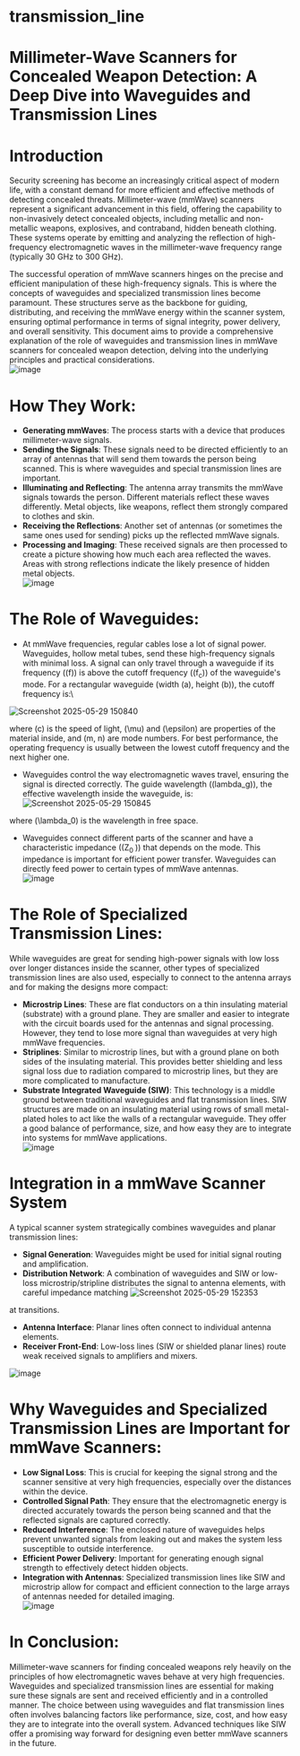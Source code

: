 # transmission_line
# Millimeter-Wave Scanners for Concealed Weapon Detection: A Deep Dive into Waveguides and Transmission Lines
# Introduction
Security screening has become an increasingly critical aspect of modern life, with a constant demand for more efficient and effective methods of detecting concealed threats. Millimeter-wave (mmWave) scanners represent a significant advancement in this field, offering the capability to non-invasively detect concealed objects, including metallic and non-metallic weapons, explosives, and contraband, hidden beneath clothing. These systems operate by emitting and analyzing the reflection of high-frequency electromagnetic waves in the millimeter-wave frequency range (typically 30 GHz to 300 GHz).

The successful operation of mmWave scanners hinges on the precise and efficient manipulation of these high-frequency signals. This is where the concepts of waveguides and specialized transmission lines become paramount. These structures serve as the backbone for guiding, distributing, and receiving the mmWave energy within the scanner system, ensuring optimal performance in terms of signal integrity, power delivery, and overall sensitivity. This document aims to provide a comprehensive explanation of the role of waveguides and transmission lines in mmWave scanners for concealed weapon detection, delving into the underlying principles and practical considerations.  
![image](https://github.com/user-attachments/assets/e83b899d-a705-49ab-a937-2f60c79ff523)



# How They Work:

* **Generating mmWaves**: The process starts with a device that produces millimeter-wave signals.
* **Sending the Signals**: These signals need to be directed efficiently to an array of antennas that will send them towards the person being scanned. This is where waveguides and special transmission lines are important.
* **Illuminating and Reflecting**: The antenna array transmits the mmWave signals towards the person. Different materials reflect these waves differently. Metal objects, like weapons, reflect them strongly compared to clothes and skin.
* **Receiving the Reflections**: Another set of antennas (or sometimes the same ones used for sending) picks up the reflected mmWave signals.
* **Processing and Imaging**: These received signals are then processed to create a picture showing how much each area reflected the waves. Areas with strong reflections indicate the likely presence of hidden metal objects.\
  ![image](https://github.com/user-attachments/assets/522fec67-5bd1-40a9-8767-050181e9e5c8)


# The Role of Waveguides:

* At mmWave frequencies, regular cables lose a lot of signal power. Waveguides, hollow metal tubes, send these high-frequency signals with minimal loss. A signal can only travel through a waveguide if its frequency ((f)) is above the cutoff frequency ((f<sub>c</sub>)) of the waveguide's mode. For a rectangular waveguide (width (a), height (b)), the cutoff frequency is:\

![Screenshot 2025-05-29 150840](https://github.com/user-attachments/assets/27246285-b40b-4a35-92b3-8cb10cadce0b)

where (c) is the speed of light, (\mu) and (\epsilon) are properties of the material inside, and (m, n) are mode numbers. For best performance, the operating frequency is usually between the lowest cutoff frequency and the next higher one.
* Waveguides control the way electromagnetic waves travel, ensuring the signal is directed correctly. The guide wavelength ((lambda_g)), the effective wavelength inside the waveguide, is:\
![Screenshot 2025-05-29 150845](https://github.com/user-attachments/assets/bcb14653-1fb7-4f73-9c46-5c657cc535e1)

where (\lambda_0) is the wavelength in free space.
* Waveguides connect different parts of the scanner and have a characteristic impedance ((Z<sub>0 </sub>)) that depends on the mode. This impedance is important for efficient power transfer.
Waveguides can directly feed power to certain types of mmWave antennas.  
![image](https://github.com/user-attachments/assets/dbb913da-8fb1-4c10-a6ed-0bfdca57b564)



# The Role of Specialized Transmission Lines:

While waveguides are great for sending high-power signals with low loss over longer distances inside the scanner, other types of specialized transmission lines are also used, especially to connect to the antenna arrays and for making the designs more compact:

* **Microstrip Lines**: These are flat conductors on a thin insulating material (substrate) with a ground plane. They are smaller and easier to integrate with the circuit boards used for the antennas and signal processing. However, they tend to lose more signal than waveguides at very high mmWave frequencies.
* **Striplines**: Similar to microstrip lines, but with a ground plane on both sides of the insulating material. This provides better shielding and less signal loss due to radiation compared to microstrip lines, but they are more complicated to manufacture.
* **Substrate Integrated Waveguide (SIW)**: This technology is a middle ground between traditional waveguides and flat transmission lines. SIW structures are made on an insulating material using rows of small metal-plated holes to act like the walls of a rectangular waveguide. They offer a good balance of performance, size, and how easy they are to integrate into systems for mmWave applications.  
  ![image](https://github.com/user-attachments/assets/6ae96c50-3af3-4528-83e6-60b4782b0751)


# Integration in a mmWave Scanner System
A typical scanner system strategically combines waveguides and planar transmission lines:  

* **Signal Generation**: Waveguides might be used for initial signal routing and amplification.  
* **Distribution Network**: A combination of waveguides and SIW or low-loss microstrip/stripline distributes the signal to antenna elements, with careful impedance matching ![Screenshot 2025-05-29 152353](https://github.com/user-attachments/assets/78dbd208-0c99-4ca5-81e9-a721ce2b23fb)

at transitions.  
* **Antenna Interface**: Planar lines often connect to individual antenna elements.  
* **Receiver Front-End**: Low-loss lines (SIW or shielded planar lines) route weak received signals to amplifiers and mixers.  

![image](https://github.com/user-attachments/assets/d51b56d9-0a72-4a12-a15d-c6f9e29693ef)

# Why Waveguides and Specialized Transmission Lines are Important for mmWave Scanners:

* **Low Signal Loss**: This is crucial for keeping the signal strong and the scanner sensitive at very high frequencies, especially over the distances within the device.  
* **Controlled Signal Path**: They ensure that the electromagnetic energy is directed accurately towards the person being scanned and that the reflected signals are captured correctly.  
* **Reduced Interference**: The enclosed nature of waveguides helps prevent unwanted signals from leaking out and makes the system less susceptible to outside interference.  
* **Efficient Power Delivery**: Important for generating enough signal strength to effectively detect hidden objects.  
* **Integration with Antennas**: Specialized transmission lines like SIW and microstrip allow for compact and efficient connection to the large arrays of antennas needed for detailed imaging.  
  ![image](https://github.com/user-attachments/assets/8eb41e46-e4e0-4dec-86f9-ce0be898e387)


# In Conclusion:

Millimeter-wave scanners for finding concealed weapons rely heavily on the principles of how electromagnetic waves behave at very high frequencies. Waveguides and specialized transmission lines are essential for making sure these signals are sent and received efficiently and in a controlled manner. The choice between using waveguides and flat transmission lines often involves balancing factors like performance, size, cost, and how easy they are to integrate into the overall system. Advanced techniques like SIW offer a promising way forward for designing even better mmWave scanners in the future.






